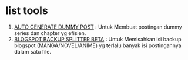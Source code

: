 # list tools 


1. [AUTO GENERATE DUMMY POST](https://magicreincarnation.github.io/webapp-zeistmaid/!tools-blogspot/auto-generate-post/GENERATE_POST.html) : Untuk Membuat postingan dummy series dan chapter yg efisien.
2. [BLOGSPOT BACKUP SPLITTER BETA](https://magicreincarnation.github.io/webapp-zeistmaid/!tools-blogspot/blogspot-backup-splitter/) : Untuk Memisahkan isi backup blogspot (MANGA/NOVEL/ANIME) yg terlalu banyak isi postingannya dalam satu file.